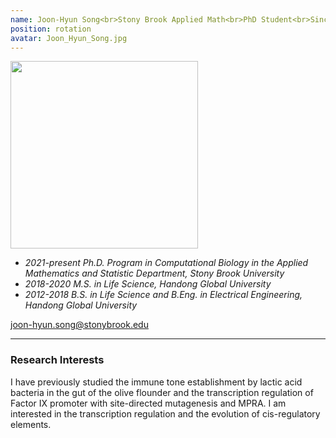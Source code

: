 ```yaml
---
name: Joon-Hyun Song<br>Stony Brook Applied Math<br>PhD Student<br>Since 2021
position: rotation
avatar: Joon_Hyun_Song.jpg
---
```


<img width="300" src="{{site.baseurl}}/images/people/{{page.avatar}}" data-action="zoom">
<br>

- _2021-present Ph.D. Program in Computational Biology in the Applied Mathematics and Statistic Department, Stony Brook University_ <br>
- _2018-2020 M.S. in Life Science, Handong Global University_ <br>
- _2012-2018 B.S. in Life Science and B.Eng. in Electrical Engineering, Handong Global University_ <br>



<a href="mailto:brenda.delamonica@stonybrook.edu"><i class="fa fa-envelope-o"></i> joon-hyun.song@stonybrook.edu</a><br>

<hr>

### Research Interests

I have previously studied the immune tone establishment by lactic acid bacteria in the gut of the olive flounder and the transcription regulation of Factor IX promoter with site-directed mutagenesis and MPRA. I am interested in the transcription regulation and the evolution of cis-regulatory elements.
<br>
<br>
<br>

&nbsp;
&nbsp;
&nbsp;
&nbsp;
&nbsp;
&nbsp;
&nbsp;
&nbsp;
&nbsp;
&nbsp;
&nbsp;
&nbsp;
&nbsp;
&nbsp;
&nbsp;
&nbsp;
&nbsp;
&nbsp;
&nbsp;
&nbsp;
&nbsp;
&nbsp;
&nbsp;
&nbsp;
